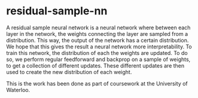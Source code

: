 # residual-sample-nn
A residual sample neural network is a neural network where between each layer in the network, the weights connecting the layer are sampled from a distribution. 
This way, the output of the network has a certain distribution.  We hope that this gives the result a neural network more interpretability. 
To train this network, the distribution of each the weights are updated.  To do so, we perform regular feedforward and backprop on a sample of weights, to get a collection of different updates. These different updates are then used to create the new distribution of each weight.

This is the work has been done as part of coursework at the University of Waterloo.     
